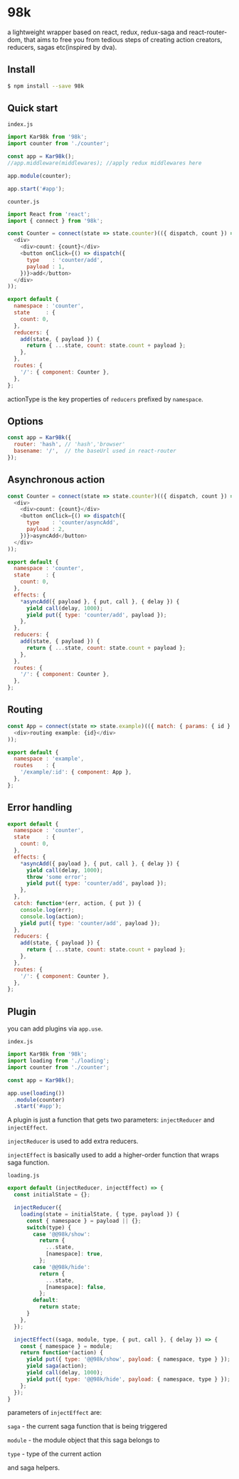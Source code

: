 # 98k
a lightweight wrapper based on react, redux, redux-saga and react-router-dom, that aims to free you from tedious steps of creating action creators, reducers, sagas etc(inspired by dva).

## Install
```sh
$ npm install --save 98k
```

## Quick start
`index.js`
```javascript
import Kar98k from '98k';
import counter from './counter';

const app = Kar98k();
//app.middleware(middlewares); //apply redux middlewares here

app.module(counter);

app.start('#app');
```

`counter.js`
```javascript
import React from 'react';
import { connect } from '98k';

const Counter = connect(state => state.counter)(({ dispatch, count }) => (
  <div>
    <div>count: {count}</div>
    <button onClick={() => dispatch({
      type    : 'counter/add',
      payload : 1,
    })}>add</button>
  </div>
));

export default {
  namespace : 'counter',
  state     : {
    count: 0,
  },
  reducers: {
    add(state, { payload }) {
      return { ...state, count: state.count + payload };
    },
  },
  routes: {
    '/': { component: Counter },
  },
};
```
actionType is the key properties of `reducers` prefixed by `namespace`.

## Options
```javascript
const app = Kar98k({
  router: 'hash', // 'hash','browser'
  basename: '/',  // the baseUrl used in react-router
});
```

## Asynchronous action
```javascript
const Counter = connect(state => state.counter)(({ dispatch, count }) => (
  <div>
    <div>count: {count}</div>
    <button onClick={() => dispatch({
      type    : 'counter/asyncAdd',
      payload : 2,
    })}>asyncAdd</button>
  </div>
));

export default {
  namespace : 'counter',
  state     : {
    count: 0,
  },
  effects: {
    *asyncAdd({ payload }, { put, call }, { delay }) {
      yield call(delay, 1000);
      yield put({ type: 'counter/add', payload });
    },
  },
  reducers: {
    add(state, { payload }) {
      return { ...state, count: state.count + payload };
    },
  },
  routes: {
    '/': { component: Counter },
  },
};
```

## Routing
```javascript
const App = connect(state => state.example)(({ match: { params: { id } } }) => (
  <div>routing example: {id}</div>
));

export default {
  namespace : 'example',
  routes    : {
    '/example/:id': { component: App },
  },
};
```

## Error handling
```javascript
export default {
  namespace : 'counter',
  state     : {
    count: 0,
  },
  effects: {
    *asyncAdd({ payload }, { put, call }, { delay }) {
      yield call(delay, 1000);
      throw 'some error';
      yield put({ type: 'counter/add', payload });
    },
  },
  catch: function*(err, action, { put }) {
    console.log(err);
    console.log(action);
    yield put({ type: 'counter/add', payload });
  },
  reducers: {
    add(state, { payload }) {
      return { ...state, count: state.count + payload };
    },
  },
  routes: {
    '/': { component: Counter },
  },
};
```

## Plugin
you can add plugins via `app.use`. 

`index.js`
```javascript
import Kar98k from '98k';
import loading from './loading';
import counter from './counter';

const app = Kar98k();

app.use(loading())
  .module(counter)
  .start('#app');
```

A plugin is just a function that gets two parameters: `injectReducer` and `injectEffect`.

`injectReducer` is used to add extra reducers.

`injectEffect` is basically used to add a higher-order function that wraps saga function.

`loading.js`
```javascript
export default (injectReducer, injectEffect) => {
  const initialState = {};

  injectReducer({
    loading(state = initialState, { type, payload }) {
      const { namespace } = payload || {};
      switch(type) {
        case '@@98k/show':
          return { 
            ...state, 
            [namespace]: true,
          };
        case '@@98k/hide':
          return { 
            ...state, 
            [namespace]: false,
          };
        default:
          return state;
      }
    },
  });

  injectEffect((saga, module, type, { put, call }, { delay }) => {
    const { namespace } = module;
    return function*(action) {
      yield put({ type: '@@98k/show', payload: { namespace, type } });
      yield saga(action);
      yield call(delay, 1000);
      yield put({ type: '@@98k/hide', payload: { namespace, type } });
    };
  });
}
```
parameters of `injectEffect` are: 

`saga` - the current saga function that is being triggered

`module` - the module object that this saga belongs to

`type` - type of the current action

and saga helpers.
